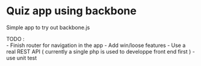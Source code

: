 <h1>Quiz app using backbone</h1>

<p>Simple app to try out backbone.js</p>
<p>
TODO :<br />
- Finish router for navigation in the app
- Add win/loose features
- Use a real REST API ( currently a single php is used to developpe front end first )
- use unit test
</p>